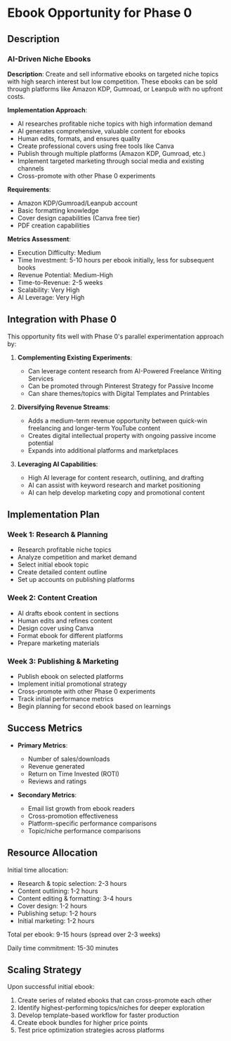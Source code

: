 # Ebook Opportunity for Phase 0

## Description

### AI-Driven Niche Ebooks

**Description**: Create and sell informative ebooks on targeted niche topics with high search interest but low competition. These ebooks can be sold through platforms like Amazon KDP, Gumroad, or Leanpub with no upfront costs.

**Implementation Approach**:
- AI researches profitable niche topics with high information demand
- AI generates comprehensive, valuable content for ebooks
- Human edits, formats, and ensures quality
- Create professional covers using free tools like Canva
- Publish through multiple platforms (Amazon KDP, Gumroad, etc.)
- Implement targeted marketing through social media and existing channels
- Cross-promote with other Phase 0 experiments

**Requirements**:
- Amazon KDP/Gumroad/Leanpub account
- Basic formatting knowledge
- Cover design capabilities (Canva free tier)
- PDF creation capabilities

**Metrics Assessment**:
- Execution Difficulty: Medium
- Time Investment: 5-10 hours per ebook initially, less for subsequent books
- Revenue Potential: Medium-High
- Time-to-Revenue: 2-5 weeks
- Scalability: Very High
- AI Leverage: Very High

## Integration with Phase 0

This opportunity fits well with Phase 0's parallel experimentation approach by:

1. **Complementing Existing Experiments**:
   - Can leverage content research from AI-Powered Freelance Writing Services
   - Can be promoted through Pinterest Strategy for Passive Income
   - Can share themes/topics with Digital Templates and Printables

2. **Diversifying Revenue Streams**:
   - Adds a medium-term revenue opportunity between quick-win freelancing and longer-term YouTube content
   - Creates digital intellectual property with ongoing passive income potential
   - Expands into additional platforms and marketplaces

3. **Leveraging AI Capabilities**:
   - High AI leverage for content research, outlining, and drafting
   - AI can assist with keyword research and market positioning
   - AI can help develop marketing copy and promotional content

## Implementation Plan

### Week 1: Research & Planning
- Research profitable niche topics
- Analyze competition and market demand
- Select initial ebook topic
- Create detailed content outline
- Set up accounts on publishing platforms

### Week 2: Content Creation
- AI drafts ebook content in sections
- Human edits and refines content
- Design cover using Canva
- Format ebook for different platforms
- Prepare marketing materials

### Week 3: Publishing & Marketing
- Publish ebook on selected platforms
- Implement initial promotional strategy
- Cross-promote with other Phase 0 experiments
- Track initial performance metrics
- Begin planning for second ebook based on learnings

## Success Metrics

- **Primary Metrics**:
  - Number of sales/downloads
  - Revenue generated
  - Return on Time Invested (ROTI)
  - Reviews and ratings

- **Secondary Metrics**:
  - Email list growth from ebook readers
  - Cross-promotion effectiveness
  - Platform-specific performance comparisons
  - Topic/niche performance comparisons

## Resource Allocation

Initial time allocation:
- Research & topic selection: 2-3 hours
- Content outlining: 1-2 hours
- Content editing & formatting: 3-4 hours
- Cover design: 1-2 hours
- Publishing setup: 1-2 hours
- Initial marketing: 1-2 hours

Total per ebook: 9-15 hours (spread over 2-3 weeks)

Daily time commitment: 15-30 minutes

## Scaling Strategy

Upon successful initial ebook:
1. Create series of related ebooks that can cross-promote each other
2. Identify highest-performing topics/niches for deeper exploration
3. Develop template-based workflow for faster production
4. Create ebook bundles for higher price points
5. Test price optimization strategies across platforms
